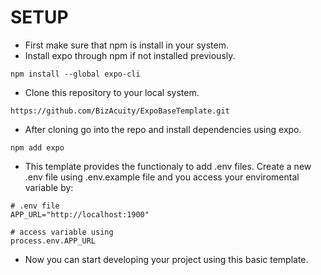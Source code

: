 # SETUP

- First make sure that npm is install in your system.
- Install expo through npm if not installed previously.
```
npm install --global expo-cli
```
- Clone this repository to your local system.
```
https://github.com/BizAcuity/ExpoBaseTemplate.git
```
- After cloning go into the repo and install dependencies using expo.
```
npm add expo
```
- This template provides the functionaly to add .env files. Create a new .env file using .env.example file and you access your enviromental variable by:
```
# .env file
APP_URL="http://localhost:1900"

# access variable using
process.env.APP_URL
```
- Now you can start developing your project using this basic template.
